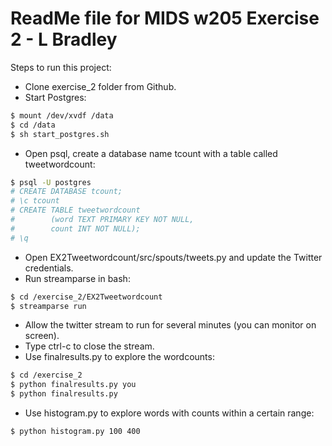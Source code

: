 # ReadMe file for MIDS w205 Exercise 2 - L Bradley

Steps to run this project:

  - Clone exercise_2 folder from Github.
  - Start Postgres:
```sh
$ mount /dev/xvdf /data
$ cd /data
$ sh start_postgres.sh 
```
  - Open psql, create a database name tcount with a table called tweetwordcount:
 ```sh
$ psql -U postgres
# CREATE DATABASE tcount;
# \c tcount
# CREATE TABLE tweetwordcount
#        (word TEXT PRIMARY KEY NOT NULL,
#        count INT NOT NULL);
# \q
```
  - Open EX2Tweetwordcount/src/spouts/tweets.py and update the Twitter credentials.
  - Run streamparse in bash: 
 ```sh
$ cd /exercise_2/EX2Tweetwordcount
$ streamparse run
```
  - Allow the twitter stream to run for several minutes (you can monitor on screen).  
  - Type ctrl-c to close the stream.
  - Use finalresults.py to explore the wordcounts: 
 ```sh
$ cd /exercise_2
$ python finalresults.py you
$ python finalresults.py
```
  - Use histogram.py to explore words with counts within a certain range: 
 ```sh
$ python histogram.py 100 400
```
